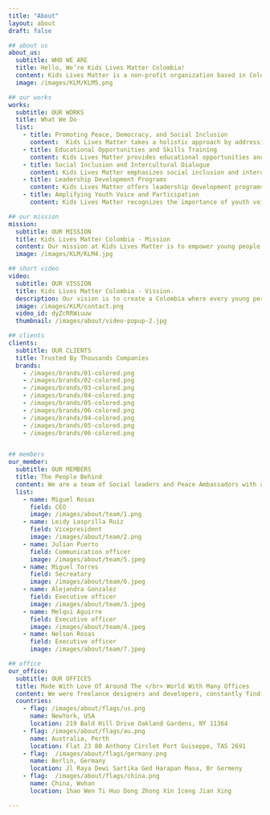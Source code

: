```yaml
---
title: "About"
layout: about
draft: false

## about us
about_us:
  subtitle: WHO WE ARE
  title: Hello, We’re Kids Lives Matter Colombia!
  content: Kids Lives Matter is a non-profit organization based in Colombia that focuses on promoting peace, democracy, and social inclusion for young people living in conflict-affected areas. </br> Kids Lives Matter aims to empower young people by providing them with educational opportunities, skills training, and leadership development programs. The organization recognizes the agency and voice of young people, placing them at the center of their efforts and encouraging their active participation in decision-making processes.
  image: /images/KLM/KLM5.png

## our works
works:
  subtitle: OUR WORKS
  title: What We Do
  list:
    - title: Promoting Peace, Democracy, and Social Inclusion
      content:  Kids Lives Matter takes a holistic approach by addressing various dimensions of children's lives, including education, social inclusion, psychosocial support, and post-conflict healing. This comprehensive approach recognizes that sustainable peace requires addressing the multifaceted needs and challenges faced by children and teenagers in conflict-affected areas.
    - title: Educational Opportunities and Skills Training
      content: Kids Lives Matter provides educational opportunities and skills training to empower young people. This includes access to higher education in relevant fields, such as Public Relations, Economics, and Science and Engineering. The initiative aims to equip young people with the necessary knowledge and skills for their future careers and personal development.
    - title: Social Inclusion and Intercultural Dialogue
      content: Kids Lives Matter emphasizes social inclusion and intercultural dialogue as key principles for building peace and democracy. Our initiative promotes understanding, cooperation, and mutual respect among diverse groups, including minority groups. By fostering intercultural dialogue, our initiative aims to reduce discrimination, marginalization, and exclusion, creating a more inclusive and democratic society where diversity is respected and valued.
    - title: Leadership Development Programs
      content: Kids Lives Matter offers leadership development programs to foster the growth and potential of young people. These programs aim to develop their leadership skills, self-confidence, and ability to make positive change in their communities. Through training and mentorship, young people are encouraged to become active citizens and advocates for peace.
    - title: Amplifying Youth Voice and Participation
      content: Kids Lives Matter recognizes the importance of youth voice and participation in building a democratic society. The initiative actively involves young people in decision-making processes, encourages their active citizenship, and promotes their rights, opinions, and contributions. By amplifying youth voice, the initiative empowers young people to have a say in matters that affect them and their communities.

## our mission
mission:
  subtitle: OUR MISSION
  title: Kids Lives Matter Colombia - Mission
  content: Our mission at Kids Lives Matter is to empower young people in conflict-affected areas of Colombia to become active agents of democracy, peace, and positive social change. We strive to provide comprehensive support, educational opportunities, and platforms for youth initiatives, fostering a culture of inclusivity, dialogue, and democratic values. Through our holistic approach, we aim to create a society where young people are equipped with the skills, knowledge, and opportunities to shape a peaceful and democratic future.
  image: /images/KLM/KLM4.jpg

## short video
video:
  subtitle: OUR VISSION
  title: Kids Lives Matter Colombia - Vission.
  description: Our vision is to create a Colombia where every young person has the opportunity to thrive and contribute to a peaceful society. We envision a future where youth are actively engaged in decision-making processes, advocating for their rights, and leading community-based initiatives that promote social inclusion, dialogue, and sustainable peace. We aspire to be a catalyst for positive change, inspiring other organizations and countries to adopt participatory approaches that prioritize the well-being, empowerment, and active citizenship of young people in conflict-affected areas.
  image: /images/KLM/contact.png
  video_id: dyZcRRWiuuw
  thumbnail: /images/about/video-popup-2.jpg

## clients
clients:
  subtitle: OUR CLIENTS
  title: Trusted By Thousands Companies
  brands:
    - /images/brands/01-colored.png
    - /images/brands/02-colored.png
    - /images/brands/03-colored.png
    - /images/brands/04-colored.png
    - /images/brands/05-colored.png
    - /images/brands/06-colored.png
    - /images/brands/04-colored.png
    - /images/brands/05-colored.png
    - /images/brands/06-colored.png


## members
our_member:
  subtitle: OUR MEMBERS
  title: The People Behind
  content: We are a team of Social leaders and Peace Ambassadors with a very serious commitment to protect the righst of vulnerable populations in the country.
  list:
    - name: Miguel Rosas
      field: CEO
      image: /images/about/team/1.png
    - name: Leidy Lasprilla Ruiz
      field: Vicepresident
      image: /images/about/team/2.png
    - name: Julian Puerto
      field: Communication officer
      image: /images/about/team/5.jpeg
    - name: Miguel Torres
      field: Secreatary
      image: /images/about/team/6.jpeg  
    - name: Alejandra Gonzalez
      field: Executive officer
      image: /images/about/team/3.jpeg
    - name: Melqui Aguirre
      field: Executive officer
      image: /images/about/team/4.jpeg
    - name: Nelson Rosas
      field: Executive officer
      image: /images/about/team/7.jpeg       

## office
our_office:
  subtitle: OUR OFFICES
  title: Made With Love Of Around The </br> World With Many Offices
  content: We were freelance designers and developers, constantly finding </br> ourselves deep in vague feedback. This made every client and team
  countries:
    - flag: /images/about/flags/us.png
      name: NewYork, USA
      location: 219 Bald Hill Drive Oakland Gardens, NY 11364
    - flag: /images/about/flags/au.png
      name: Australia, Perth
      location: Flat 23 80 Anthony Circlet Port Guiseppe, TAS 2691
    - flag:  /images/about/flags/germany.png
      name: Berlin, Germany
      location: Jl Raya Dewi Sartika Ged Harapan Masa, Br Germeny
    - flag:  /images/about/flags/china.png
      name: China, Wohan
      location: 1hao Wen Ti Huo Dong Zhong Xin 1ceng Jian Xing

---
```


